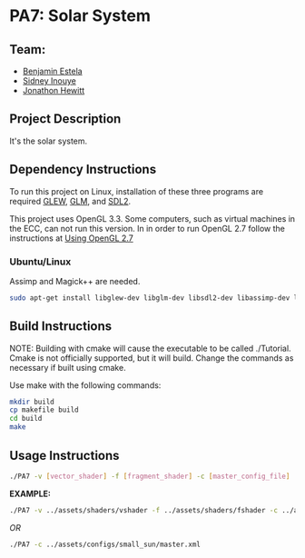 # PA7: Solar System

## Team:
- [Benjamin Estela](https://github.com/nebunr)
- [Sidney Inouye](https://github.com/sinouye)
- [Jonathon Hewitt](https://github.com/zotlann)

## Project Description
It's the solar system.

## Dependency Instructions
To run this project on Linux, installation of these three programs are required [GLEW](http://glew.sourceforge.net/), [GLM](http://glm.g-truc.net/0.9.7/index.html), and [SDL2](https://wiki.libsdl.org/Tutorials).

This project uses OpenGL 3.3. Some computers, such as virtual machines in the ECC, can not run this version. In in order to run OpenGL 2.7 follow the instructions at [Using OpenGL 2.7](https://github.com/HPC-Vis/computer-graphics/wiki/Using-OpenGL-2.7)

### Ubuntu/Linux
Assimp and Magick++ are needed.
```bash
sudo apt-get install libglew-dev libglm-dev libsdl2-dev libassimp-dev libMagick++.a
```

## Build Instructions
NOTE: Building with cmake will cause the executable to be called ./Tutorial.  Cmake is not officially supported, but it will build. Change the commands as necessary if built using cmake.

Use make with the following commands:
```bash
mkdir build
cp makefile build
cd build
make
```

## Usage Instructions
```bash
./PA7 -v [vector_shader] -f [fragment_shader] -c [master_config_file]
```
**EXAMPLE:**
```bash
./PA7 -v ../assets/shaders/vshader -f ../assets/shaders/fshader -c ../assets/configs/[folder]/master.xml
```
*OR*
```bash
./PA7 -c ../assets/configs/small_sun/master.xml
```
